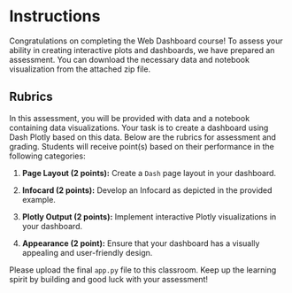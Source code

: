 
# Instructions

Congratulations on completing the Web Dashboard course! To assess your ability in creating interactive plots and dashboards, we have prepared an assessment. You can download the necessary data and notebook visualization from the attached zip file.

## Rubrics

In this assessment, you will be provided with data and a notebook containing data visualizations. Your task is to create a dashboard using Dash Plotly based on this data. Below are the rubrics for assessment and grading. Students will receive point(s) based on their performance in the following categories:

1. **Page Layout (2 points):** Create a `Dash` page layout in your dashboard.

2. **Infocard (2 points):** Develop an Infocard as depicted in the provided example.

3. **Plotly Output (2 points):** Implement interactive Plotly visualizations in your dashboard.

4. **Appearance (2 point):** Ensure that your dashboard has a visually appealing and user-friendly design.

Please upload the final `app.py` file to this classroom. Keep up the learning spirit by building and good luck with your assessment!